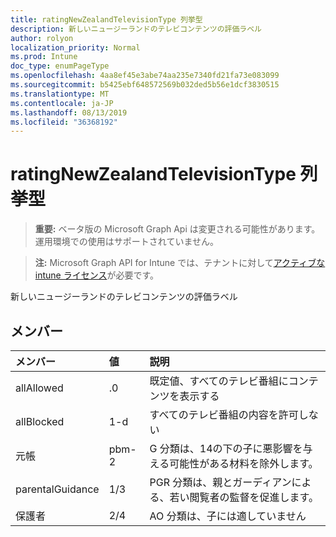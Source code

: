 ```yaml
---
title: ratingNewZealandTelevisionType 列挙型
description: 新しいニュージーランドのテレビコンテンツの評価ラベル
author: rolyon
localization_priority: Normal
ms.prod: Intune
doc_type: enumPageType
ms.openlocfilehash: 4aa8ef45e3abe74aa235e7340fd21fa73e083099
ms.sourcegitcommit: b5425ebf648572569b032ded5b56e1dcf3830515
ms.translationtype: MT
ms.contentlocale: ja-JP
ms.lasthandoff: 08/13/2019
ms.locfileid: "36368192"
---
```

# <a name="ratingnewzealandtelevisiontype-enum-type"></a>ratingNewZealandTelevisionType 列挙型

> **重要:** ベータ版の Microsoft Graph Api は変更される可能性があります。運用環境での使用はサポートされていません。

> **注:** Microsoft Graph API for Intune では、テナントに対して[アクティブな intune ライセンス](https://go.microsoft.com/fwlink/?linkid=839381)が必要です。

新しいニュージーランドのテレビコンテンツの評価ラベル

## <a name="members"></a>メンバー
|メンバー|値|説明|
|:---|:---|:---|
|allAllowed|.0|既定値、すべてのテレビ番組にコンテンツを表示する|
|allBlocked|1-d|すべてのテレビ番組の内容を許可しない|
|元帳|pbm-2|G 分類は、14の下の子に悪影響を与える可能性がある材料を除外します。|
|parentalGuidance|1/3|PGR 分類は、親とガーディアンによる、若い閲覧者の監督を促進します。|
|保護者|2/4|AO 分類は、子には適していません|



